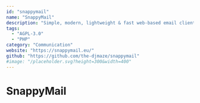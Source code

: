 ```yaml
---
id: "snappymail"
name: "SnappyMail"
description: "Simple, modern, lightweight & fast web-based email client (fork of RainLoop)."
tags:
  - "AGPL-3.0"
  - "PHP"
category: "Communication"
website: "https://snappymail.eu/"
github: "https://github.com/the-djmaze/snappymail"
#image: "/placeholder.svg?height=300&width=400"
---
```


# SnappyMail
